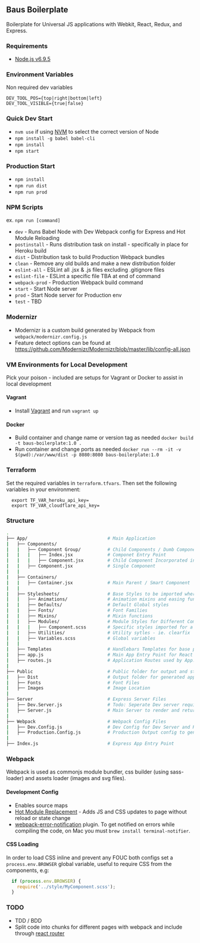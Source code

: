 Baus Boilerplate
------
Boilerplate for Universal JS applications with Webkit, React, Redux, and Express.

### Requirements
* [Node.js v6.9.5](https://nodejs.org/en/download/)

### Environment Variables
Non required dev variables
```
DEV_TOOL_POS={top|right|bottom|left}
DEV_TOOL_VISIBLE={true|false}
```

### Quick Dev Start
* `nvm use` if using [NVM](https://github.com/creationix/nvm) to select the correct version of Node
* `npm install -g babel babel-cli`
* `npm install`
* `npm start`


### Production Start
* `npm install`
* `npm run dist`
* `npm run prod`

### NPM Scripts
ex. `npm run [command]`

* `dev` - Runs Babel Node with Dev Webpack config for Express and Hot Module Reloading
* `postinstall` - Runs distribution task on install - specifically in place for Heroku build
* `dist` - Distribution task to build Production Webpack bundles
* `clean` - Remove any old builds and make a new distribution folder
* `eslint-all` - ESLint all .jsx & .js files excluding .gitignore files
* `eslint-file` - ESLint a specific file TBA at end of command
* `webpack-prod` - Production Webpack build command
* `start` - Start Node server
* `prod` - Start Node server for Production env
* `test` - TBD

### Modernizr
* Modernizr is a custom build generated by Webpack from `webpack/modernizr.config.js`
* Feature detect options can be found at https://github.com/Modernizr/Modernizr/blob/master/lib/config-all.json

### VM Environments for Local Development
Pick your poison - included are setups for Vagrant or Docker to assist in local development

#### Vagrant
* Install [Vagrant](https://www.vagrantup.com/docs/installation/) and run `vagrant up`

#### Docker
* Build container and change name or version tag as needed `docker build -t baus-boilerplate:1.0 .`
* Run container and change ports as needed `docker run --rm -it -v $(pwd):/var/www/dist -p 8080:8080 baus-boilerplate:1.0`

### Terraform
Set the required variables in `terraform.tfvars`. Then set the following variables in your environment:
```
  export TF_VAR_heroku_api_key=
  export TF_VAR_cloudflare_api_key=
```



### Structure

```bash
.
├── App/                              # Main Application
|   ├── Components/                   
|   |   ├── Component Group/          # Child Components / Dumb Components
|   |   |   ├── Index.jsx             # Componet Entry Point
|   |   |   ├── Component.jsx         # Child Component Incorporated in Index.jsx
|   |   ├── Component.jsx             # Single Component
|   |
|   ├── Containers/                   
|   |   ├── Container.jsx             # Main Parent / Smart Component
|   |
|   ├── Stylesheets/                  # Base Styles to be imported where needed
|   |   ├── Animations/               # Animation mixins and easing functions
|   |   ├── Defaults/                 # Default Global styles
|   |   ├── Fonts/                    # Font Families
|   |   ├── Mixins/                   # Mixin functions
|   |   ├── Modules/                  # Module Styles for Different Components
|   |   |   ├── Component.scss        # Specific styles imported for a component
|   |   ├── Utilities/                # Utility sytles - ie. clearfix
|   |   ├── Variables.scss            # Global variables
|   |
|   ├── Templates                     # Handlebars Templates for base page rendering
|   ├── app.js                        # Main App Entry Point for React Application for page content
|   ├── routes.js                     # Application Routes used by App.js with React-Router
|
├── Public                            # Public folder for output and static content
|   ├── Dist                          # Output folder for generated application
|   ├── Fonts                         # Font Files
|   ├── Images                        # Image Location
|
├── Server                            # Express Server Files
|   ├── Dev.Server.js                 # Todo: Seperate Dev server requirements from main server
|   ├── Server.js                     # Main Server to render and return page
|
├── Webpack                           # Webpack Config Files
|   ├── Dev.Config.js                 # Dev Config for Dev Server and Hot Loading
|   ├── Production.Config.js          # Production Output config to generate final files
|
├── Index.js                          # Express App Entry Point
```

### Webpack

Webpack is used as commonjs module bundler, css builder (using sass-loader) and assets loader (images and svg files).

#### Development Config
* Enables source maps
* [Hot Module Replacement](http://webpack.github.io/docs/hot-module-replacement.html) - Adds JS and CSS updates to page without reload or state change
* [webpack-error-notification](https://github.com/vsolovyov/webpack-error-notification) plugin. To get notified on errors while compiling the code, on Mac you must `brew install terminal-notifier`.

#### CSS Loading
In order to load CSS inline and prevent any FOUC both configs set a `process.env.BROWSER` global variable, useful to require CSS from the components, e.g:

```js
  if (process.env.BROWSER) {
    require('../style/MyComponent.scss');
  }
```

### TODO
- TDD / BDD
- Split code into chunks for different pages with webpack and include through [react router](https://github.com/rackt/react-router/blob/master/docs/guides/advanced/DynamicRouting.md)
